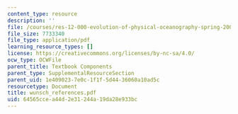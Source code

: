 ```yaml
---
content_type: resource
description: ''
file: /courses/res-12-000-evolution-of-physical-oceanography-spring-2007/64565ccea44d2e31244a19da28e933bc_wunsch_references.pdf
file_size: 7733340
file_type: application/pdf
learning_resource_types: []
license: https://creativecommons.org/licenses/by-nc-sa/4.0/
ocw_type: OCWFile
parent_title: Textbook Components
parent_type: SupplementalResourceSection
parent_uid: 1e409023-7e0c-1f1f-5d44-36060a10ad5c
resourcetype: Document
title: wunsch_references.pdf
uid: 64565cce-a44d-2e31-244a-19da28e933bc
---
```

